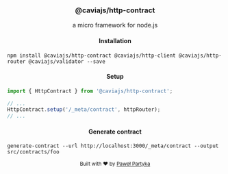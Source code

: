 <div align="center">
<h3>@caviajs/http-contract</h3>
<p>a micro framework for node.js</p>
</div>

<div align="center">
<h4>Installation</h4>
</div>

```shell
npm install @caviajs/http-contract @caviajs/http-client @caviajs/http-router @caviajs/validator --save
```

<div align="center">
<h4>Setup</h4>
</div>

```typescript
import { HttpContract } from '@caviajs/http-contract';

// ...
HttpContract.setup('/_meta/contract', httpRouter);
// ...
```

<div align="center">
<h4>Generate contract</h4>
</div>

```shell
generate-contract --url http://localhost:3000/_meta/contract --output src/contracts/foo
```

<div align="center">
  <sub>Built with ❤︎ by <a href="https://partyka.dev">Paweł Partyka</a></sub>
</div>

